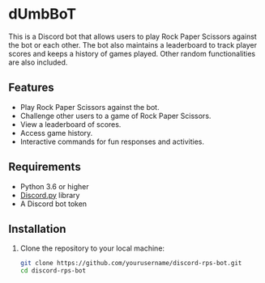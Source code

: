 # dUmbBoT

This is a Discord bot that allows users to play Rock Paper Scissors against the bot or each other. The bot also maintains a leaderboard to track player scores and keeps a history of games played. Other random functionalities are also included.

## Features

- Play Rock Paper Scissors against the bot.
- Challenge other users to a game of Rock Paper Scissors.
- View a leaderboard of scores.
- Access game history.
- Interactive commands for fun responses and activities.

## Requirements

- Python 3.6 or higher
- [Discord.py](https://discordpy.readthedocs.io/en/stable/) library
- A Discord bot token

## Installation

1. Clone the repository to your local machine:
   ```bash
   git clone https://github.com/yourusername/discord-rps-bot.git
   cd discord-rps-bot
   ```
